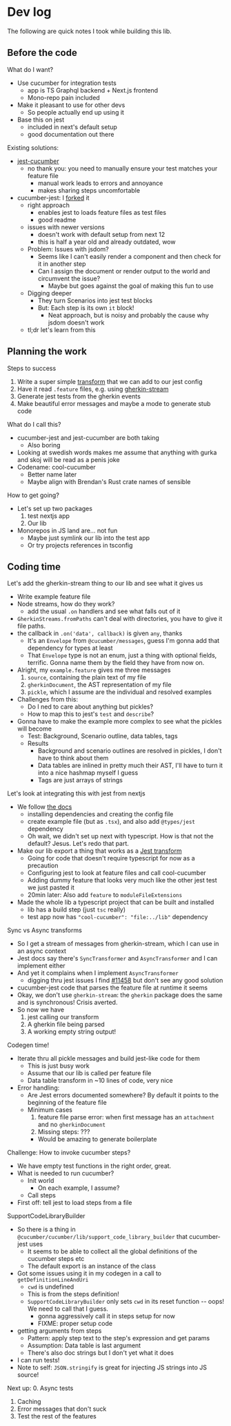 # Dev log

The following are quick notes I took while building this lib.

## Before the code

What do I want?
- Use cucumber for integration tests
  - app is TS Graphql backend + Next.js frontend
  - Mono-repo pain included
- Make it pleasant to use for other devs
  - So people actually end up using it
- Base this on jest
  - included in next's default setup
  - good documentation out there

Existing solutions:
- [jest-cucumber](https://github.com/bencompton/jest-cucumber)
  - no thank you: you need to manually ensure your test matches your feature file
    - manual work leads to errors and annoyance
    - makes sharing steps uncomfortable
- cucumber-jest: I [forked](https://github.com/technocreatives/cucumber-jest) it
  - right approach
    - enables jest to loads feature files as test files
    - good readme
  - issues with newer versions
    - doesn't work with default setup from next 12
    - this is half a year old and already outdated, wow
  - Problem: Issues with jsdom?
    - Seems like I can't easily render a component and then check for it in another step
    - Can I assign the document or render output to the world and circumvent the issue?
      - Maybe but goes against the goal of making this fun to use
  - Digging deeper
    - They turn Scenarios into jest test blocks
    - But: Each step is its own `it` block!
      - Neat approach, but is noisy and probably the cause why jsdom doesn't work
  - tl;dr let's learn from this

## Planning the work

Steps to success
1. Write a super simple [transform](https://jestjs.io/docs/code-transformation) that we can add to our jest config
2. Have it read `.feature` files, e.g. using [gherkin-stream](https://www.npmjs.com/package/@cucumber/gherkin-streams)
3. Generate jest tests from the gherkin events
4. Make beautiful error messages and maybe a mode to generate stub code

What do I call this?
- cucumber-jest and jest-cucumber are both taking
  - Also boring
- Looking at swedish words makes me assume that anything with gurka and skoj will be read as a penis joke
- Codename: cool-cucumber
  - Better name later
  - Maybe align with Brendan's Rust crate names of sensible

How to get going?
- Let's set up two packages
  1. test nextjs app
  2. Our lib
- Monorepos in JS land are… not fun
  - Maybe just symlink our lib into the test app
  - Or try projects references in tsconfig

## Coding time

Let's add the gherkin-stream thing to our lib and see what it gives us
- Write example feature file
- Node streams, how do they work?
  - add the usual `.on` handlers and see what falls out of it
- `GherkinStreams.fromPaths` can't deal with directories, you have to give it file paths.
- the callback in `.on('data', callback)` is given `any`, thanks
  - It's an `Envelope` from `@cucumber/messages`, guess I'm gonna add that dependency for types at least
  - That `Envelope` type is not an enum, just a thing with optional fields, terrific.
    Gonna name them by the field they have from now on.
- Alright, my `example.feature` gives me three messages
  1. `source`, containing the plain text of my file
  2. `gherkinDocument`, the AST representation of my file
  3. `pickle`, which I assume are the individual and resolved examples
- Challenges from this:
  - Do I ned to care about anything but pickles?
  - How to map this to jest's `test` and `describe`?
- Gonna have to make the example more complex to see what the pickles will become
  - Test: Background, Scenario outline, data tables, tags
  - Results
    - Background and scenario outlines are resolved in pickles, I don't have to think about them
    - Data tables are inlined in pretty much their AST, I'll have to turn it into a nice hashmap myself I guess
    - Tags are just arrays of strings

Let's look at integrating this with jest from nextjs
- We follow [the docs](https://nextjs.org/docs/testing#setting-up-jest-with-the-rust-compiler)
  - installing dependencies and creating the config file
  - create example file (but as `.tsx`), and also add `@types/jest` dependency
  - Oh wait, we didn't set up next with typescript. How is that not the default? Jesus. Let's redo that part.
- Make our lib export a thing that works as a [Jest transform](https://jestjs.io/docs/code-transformation#examples)
  - Going for code that doesn't require typescript for now as a precaution
  - Configuring jest to look at feature files and call cool-cucumber
  - Adding dummy feature that looks very much like the other jest test we just pasted it
  - 20min later: Also add `feature` to `moduleFileExtensions`
- Made the whole lib a typescript project that can be built and installed
  - lib has a build step (just `tsc` really)
  - test app now has `"cool-cucumber": "file:../lib"` dependency

Sync vs Async transforms
- So I get a stream of messages from gherkin-stream, which I can use in an async context
- Jest docs say there's `SyncTransformer` and `AsyncTransformer` and I can implement either
- And yet it complains when I implement `AsyncTransformer`
  - digging thru jest issues I find [#11458](https://github.com/facebook/jest/issues/11458) but don't see any good solution
- cucumber-jest code that parses the feature file at runtime it seems
- Okay, we don't use `gherkin-stream`: the `gherkin` package does the same and is synchronous! Crisis averted.
- So now we have
  1. jest calling our transform
  2. A gherkin file being parsed
  3. A working empty string output!

Codegen time!
- Iterate thru all pickle messages and build jest-like code for them
  - This is just busy work
  - Assume that our lib is called per feature file
  - Data table transform in ~10 lines of code, very nice
- Error handling:
  - Are Jest errors documented somewhere? By default it points to the beginning of the feature file
  - Minimum cases
    1. feature file parse error: when first message has an `attachment` and no `gherkinDocument`
    2. Missing steps: ???
      - Would be amazing to generate boilerplate

Challenge: How to invoke cucumber steps?
- We have empty test functions in the right order, great.
- What is needed to run cucumber?
  - Init world
    - On each example, I assume?
  - Call steps
- First off: tell jest to load steps from a file

SupportCodeLibraryBuilder
- So there is a thing in `@cucumber/cucumber/lib/support_code_library_builder` that cucumber-jest uses
  - It seems to be able to collect all the global definitions of the cucumber steps etc
  - The default export is an instance of the class
- Got some issues using it in my codegen in a call to `getDefinitionLineAndUri`
  - `cwd` is undefined
  - This is from the steps definition!
  - `SupportCodeLibraryBuilder` only sets `cwd` in its reset function -- oops! We need to call that I guess.
    - gonna aggressively call it in steps setup for now
    - FIXME: proper setup code
- getting arguments from steps
  - Pattern: apply step text to the step's expression and get params
  - Assumption: Data table is last argument
  - There's also doc strings but I don't yet what it does
- I can run tests!
- Note to self: `JSON.stringify` is great for injecting JS strings into JS source!

Next up:
0. Async tests
1. Caching
2. Error messages that don't suck
3. Test the rest of the features
